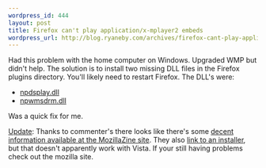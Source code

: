 ```yaml
--- 
wordpress_id: 444
layout: post
title: Firefox can't play application/x-mplayer2 embeds
wordpress_url: http://blog.ryaneby.com/archives/firefox-cant-play-applicationx-mplayer2-embeds/
---
```

Had this problem with the home computer on Windows. Upgraded WMP but didn't help. The solution is to install two missing DLL files in the Firefox plugins directory. You'll likely need to restart Firefox. The DLL's were:

<ul>
<li><a href="http://www.dlldump.com/download-dll-files_new.php/dllfiles/N/npdsplay.dll/3.0.2.628/download.html">npdsplay.dll</a></li>
<li><a href="http://www.dlldump.com/download-dll-files_new.php/dllfiles/N/npwmsdrm.dll/9.00.00.3250/download.html">npwmsdrm.dll</a></li>
</ul>

Was a quick fix for me.

<ins>Update</ins>: Thanks to commenter's there looks like there's some <a href="http://kb.mozillazine.org/Windows_Media_Player">decent information available at the MozillaZine site</a>. They also <a href="http://www.microsoft.com/windows/windowsmedia/player/version64/plugin.aspx">link to an installer</a>, but that doesn't apparently work with Vista. If your still having problems check out the mozilla site.
